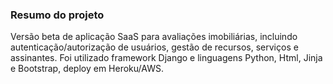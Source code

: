 ### Resumo do projeto
Versão beta de aplicação SaaS para avaliações imobiliárias, incluindo autenticação/autorização de usuários, gestão de recursos, serviços e assinantes.
Foi utilizado framework Django e linguagens Python, Html, Jinja e Bootstrap, deploy em Heroku/AWS.
